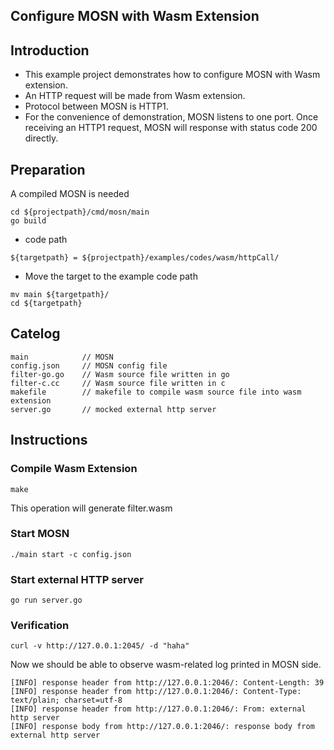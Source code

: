 ## Configure MOSN with Wasm Extension

## Introduction

+ This example project demonstrates how to configure MOSN with Wasm extension.
+ An HTTP request will be made from Wasm extension.
+ Protocol between MOSN is HTTP1.
+ For the convenience of demonstration, MOSN listens to one port. Once receiving an HTTP1 request, MOSN will response with status code 200 directly.

## Preparation

A compiled MOSN is needed
```
cd ${projectpath}/cmd/mosn/main
go build
```

+ code path

```
${targetpath} = ${projectpath}/examples/codes/wasm/httpCall/
```

+ Move the target to the example code path

```
mv main ${targetpath}/
cd ${targetpath}
```

## Catelog

```
main            // MOSN
config.json     // MOSN config file
filter-go.go    // Wasm source file written in go
filter-c.cc     // Wasm source file written in c
makefile        // makefile to compile wasm source file into wasm extension
server.go       // mocked external http server
```

## Instructions

### Compile Wasm Extension

```
make
```

This operation will generate filter.wasm

### Start MOSN

```
./main start -c config.json
```

### Start external HTTP server
```
go run server.go
```

### Verification

```
curl -v http://127.0.0.1:2045/ -d "haha"
```
Now we should be able to observe wasm-related log printed in MOSN side.

```
[INFO] response header from http://127.0.0.1:2046/: Content-Length: 39
[INFO] response header from http://127.0.0.1:2046/: Content-Type: text/plain; charset=utf-8
[INFO] response header from http://127.0.0.1:2046/: From: external http server
[INFO] response body from http://127.0.0.1:2046/: response body from external http server
```